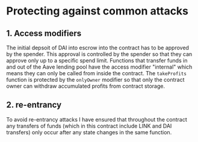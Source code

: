 # Protecting against common attacks

## 1. Access modifiers
The initial depsoit of DAI into escrow into the contract has to be approved by the spender. This approval is controlled by the spender so that they can approve only up to a specific spend limit. Functions that transfer funds in and out of the Aave lending pool have the access modifier "internal" which means they can only be called from inside the contract. The `takeProfits` function is protected by the `onlyOwner` modifier so that only the contract owner can withdraw accumulated profits from contract storage.

## 2. re-entrancy
To avoid re-entrancy attacks I have ensured that throughout the contract any transfers of funds (which in this contract include LINK and DAI transfers) only occur after any state changes in the same function. 